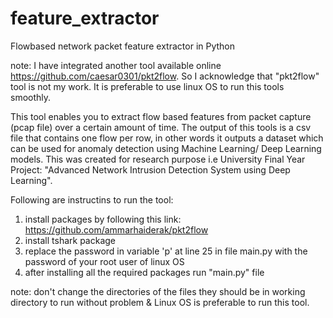 # feature_extractor
Flowbased network packet feature extractor in Python

note: I have integrated another tool available online https://github.com/caesar0301/pkt2flow.
So I acknowledge that "pkt2flow" tool is not my work. 
It is preferable to use linux OS to run this tools smoothly.

This tool enables you to extract flow based features from packet capture (pcap file) over a certain amount of time. 
The output of this tools is a csv file that contains one flow per row, in other words it outputs a dataset which can be used
for anomaly detection using Machine Learning/ Deep Learning models. This was created for research purpose i.e University
Final Year Project: "Advanced Network Intrusion Detection System using Deep Learning".

Following are instructins to run the tool:
1. install packages by following this link: https://github.com/ammarhaiderak/pkt2flow
2. install tshark package
3. replace the password in variable 'p' at line 25 in file main.py with the password of your root user of linux OS
4. after installing all the required packages run "main.py" file

note: don't change the directories of the files they should be in working directory to run without problem & Linux OS is 
preferable to run this tool.


